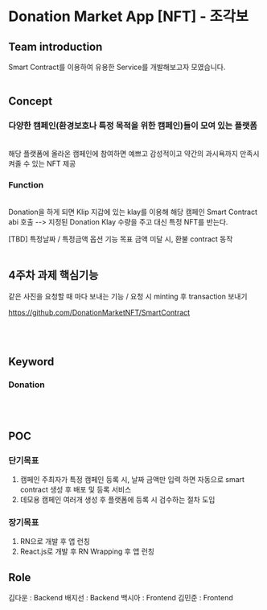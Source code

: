 # Donation Market App [NFT] - 조각보

## Team introduction
Smart Contract를 이용하여 유용한 Service를 개발해보고자 모였습니다.
</br></br>

## Concept

### 다양한 캠페인(환경보호나 특정 목적을 위한 캠페인)들이 모여 있는 플랫폼
</br>
해당 플랫폼에 올라온 캠페인에 참여하면 예쁘고 감성적이고 약간의 과시욕까지 만족시켜줄 수 있는 NFT 제공 

</br>

### Function
</br>
Donation을 하게 되면 Klip 지갑에 있는 klay를 이용해 해당 캠페인 Smart Contract abi 호출 --> 지정된 Donation Klay 수량을 주고 대신 특정 NFT를 반는다. 

[TBD] 특정날짜 / 특정금액 옵션 기능
목표 금액 미달 시, 환불 contract 동작
</br></br>

## 4주차 과제 핵심기능
같은 사진을 요청할 때 마다 보내는 기능 / 요청 시 minting 후 transaction 보내기 

https://github.com/DonationMarketNFT/SmartContract

</br></br>

## Keyword

### Donation

</br></br>

## POC

### 단기목표  
1. 캠페인 주최자가 특정 캠페인 등록 시, 날짜 금액만 입력 하면 자동으로 smart contract 생성 후 배포 및 등록 서비스 
2. 데모용 캠페인 여러개 생성 후 플랫폼에 등록 시 검수하는 절차 도입

### 장기목표
1. RN으로 개발 후 앱 런칭
2. React.js로 개발 후 RN Wrapping 후 앱 런칭 


## Role 
김다운 : Backend
배지선 : Backend
백시아 : Frontend
김민준 : Frontend
